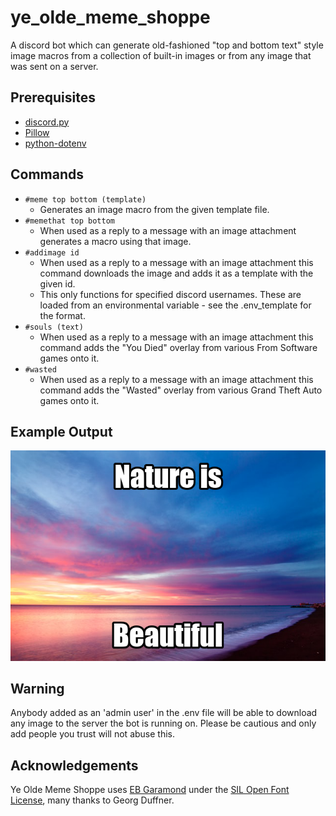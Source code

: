 # ye_olde_meme_shoppe

A discord bot which can generate old-fashioned "top and bottom text" style image macros from a collection of built-in images or from any image that was sent on a server.

## Prerequisites

- [discord.py](https://github.com/Rapptz/discord.py)
- [Pillow](https://github.com/python-pillow/Pillow)
- [python-dotenv](https://github.com/theskumar/python-dotenv)

## Commands

- `#meme top bottom (template)`
  - Generates an image macro from the given template file.
- `#memethat top bottom`
  - When used as a reply to a message with an image attachment generates a macro using that image.
- `#addimage id`
  - When used as a reply to a message with an image attachment this command downloads the image and adds it as a template with the given id.
  - This only functions for specified discord usernames. These are loaded from an environmental variable - see the .env_template for the format.
- `#souls (text)`
  - When used as a reply to a message with an image attachment this command adds the "You Died" overlay from various From Software games onto it.
- `#wasted`
  - When used as a reply to a message with an image attachment this command adds the "Wasted" overlay from various Grand Theft Auto games onto it.

## Example Output

![Image of a sunrise with "Nature is beautiful" written on it](/res/example.png)

## Warning

Anybody added as an 'admin user' in the .env file will be able to download any image to the server the bot is running on. Please be cautious and only add people you trust will not abuse this.

## Acknowledgements

Ye Olde Meme Shoppe uses [EB Garamond](http://www.georgduffner.at/ebgaramond/) under the [SIL Open Font License](https://scripts.sil.org/cms/scripts/page.php?site_id=nrsi&id=OFL), many thanks to Georg Duffner.
